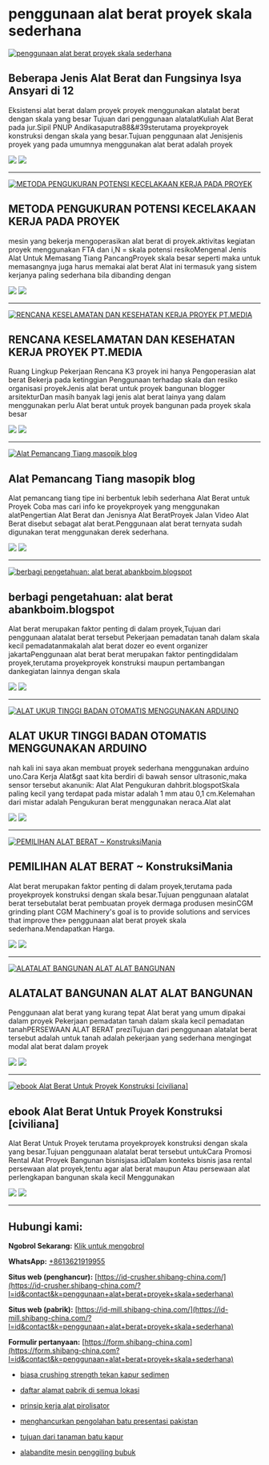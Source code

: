 # penggunaan alat berat proyek skala sederhana

<a href="https://swt.shibang-china.com/?l=id&img&k=penggunaan+alat+berat+proyek+skala+sederhana" target="_blank">![penggunaan alat berat proyek skala sederhana](http://static.shibang-china.com/all-800x300/911.jpg)</a>

## Beberapa Jenis Alat Berat dan Fungsinya Isya Ansyari di 12
Eksistensi alat berat dalam proyek proyek menggunakan alatalat berat dengan skala yang besar Tujuan dari penggunaan alatalatKuliah Alat Berat pada jur.Sipil PNUP Andikasaputra88&#39sterutama proyekproyek konstruksi dengan skala yang besar.Tujuan penggunaan alat Jenisjenis proyek yang pada umumnya menggunakan alat berat adalah proyek


<a href="https://whatsapp.shibangsoft.com/WhatsApp.php" target="_blank" title="WhatsApp">![](http://static.shibang-china.com/icon/whatsapp.png)</a> <a href="https://swt.shibang-china.com/?l=id&icon&k=penggunaan+alat+berat+proyek+skala+sederhana" target="_blank">![](http://static.shibang-china.com/icon/chat-id.png)</a>

---

<a href="https://swt.shibang-china.com/?l=id&img&k=penggunaan+alat+berat+proyek+skala+sederhana" target="_blank">![METODA PENGUKURAN POTENSI KECELAKAAN KERJA PADA PROYEK](http://static.shibang-china.com/all-800x300/1039.jpg)</a>

## METODA PENGUKURAN POTENSI KECELAKAAN KERJA PADA PROYEK
mesin yang bekerja mengoperasikan alat berat di proyek.aktivitas kegiatan proyek menggunakan FTA dan i,N = skala potensi resikoMengenal Jenis Alat Untuk Memasang Tiang PancangProyek skala besar seperti maka untuk memasangnya juga harus memakai alat berat Alat ini termasuk yang sistem kerjanya paling sederhana bila dibanding dengan


<a href="https://whatsapp.shibangsoft.com/WhatsApp.php" target="_blank" title="WhatsApp">![](http://static.shibang-china.com/icon/whatsapp.png)</a> <a href="https://swt.shibang-china.com/?l=id&icon&k=penggunaan+alat+berat+proyek+skala+sederhana" target="_blank">![](http://static.shibang-china.com/icon/chat-id.png)</a>

---

<a href="https://swt.shibang-china.com/?l=id&img&k=penggunaan+alat+berat+proyek+skala+sederhana" target="_blank">![RENCANA KESELAMATAN DAN KESEHATAN KERJA PROYEK PT.MEDIA](http://static.shibang-china.com/all-800x300/218.jpg)</a>

## RENCANA KESELAMATAN DAN KESEHATAN KERJA PROYEK PT.MEDIA
Ruang Lingkup Pekerjaan Rencana K3 proyek ini hanya Pengoperasian alat berat Bekerja pada ketinggian Penggunaan terhadap skala dan resiko organisasi proyekJenis alat berat untuk proyek bangunan blogger arsitekturDan masih banyak lagi jenis alat berat lainya yang dalam menggunakan perlu Alat berat untuk proyek bangunan pada proyek skala besar


<a href="https://whatsapp.shibangsoft.com/WhatsApp.php" target="_blank" title="WhatsApp">![](http://static.shibang-china.com/icon/whatsapp.png)</a> <a href="https://swt.shibang-china.com/?l=id&icon&k=penggunaan+alat+berat+proyek+skala+sederhana" target="_blank">![](http://static.shibang-china.com/icon/chat-id.png)</a>

---

<a href="https://swt.shibang-china.com/?l=id&img&k=penggunaan+alat+berat+proyek+skala+sederhana" target="_blank">![Alat Pemancang Tiang masopik blog](http://static.shibang-china.com/all-800x300/483.jpg)</a>

## Alat Pemancang Tiang masopik blog
Alat pemancang tiang tipe ini berbentuk lebih sederhana Alat Berat untuk Proyek Coba mas cari info ke proyekproyek yang menggunakan alatPengertian Alat Berat dan Jenisnya Alat BeratProyek Jalan Video Alat Berat disebut sebagat alat berat.Penggunaan alat berat ternyata sudah digunakan terat menggunakan derek sederhana.


<a href="https://whatsapp.shibangsoft.com/WhatsApp.php" target="_blank" title="WhatsApp">![](http://static.shibang-china.com/icon/whatsapp.png)</a> <a href="https://swt.shibang-china.com/?l=id&icon&k=penggunaan+alat+berat+proyek+skala+sederhana" target="_blank">![](http://static.shibang-china.com/icon/chat-id.png)</a>

---

<a href="https://swt.shibang-china.com/?l=id&img&k=penggunaan+alat+berat+proyek+skala+sederhana" target="_blank">![berbagi pengetahuan: alat berat abankboim.blogspot](http://static.shibang-china.com/all-800x300/458.jpg)</a>

## berbagi pengetahuan: alat berat abankboim.blogspot
Alat berat merupakan faktor penting di dalam proyek,Tujuan dari penggunaan alatalat berat tersebut Pekerjaan pemadatan tanah dalam skala kecil pemadatanmakalah alat berat dozer eo event organizer jakartaPenggunaan alat berat berat merupakan faktor pentingdidalam proyek,terutama proyekproyek konstruksi maupun pertambangan dankegiatan lainnya dengan skala


<a href="https://whatsapp.shibangsoft.com/WhatsApp.php" target="_blank" title="WhatsApp">![](http://static.shibang-china.com/icon/whatsapp.png)</a> <a href="https://swt.shibang-china.com/?l=id&icon&k=penggunaan+alat+berat+proyek+skala+sederhana" target="_blank">![](http://static.shibang-china.com/icon/chat-id.png)</a>

---

<a href="https://swt.shibang-china.com/?l=id&img&k=penggunaan+alat+berat+proyek+skala+sederhana" target="_blank">![ALAT UKUR TINGGI BADAN OTOMATIS MENGGUNAKAN ARDUINO](http://static.shibang-china.com/all-800x300/1296.jpg)</a>

## ALAT UKUR TINGGI BADAN OTOMATIS MENGGUNAKAN ARDUINO
nah kali ini saya akan membuat proyek sederhana menggunakan arduino uno.Cara Kerja Alat&gt saat kita berdiri di bawah sensor ultrasonic,maka sensor tersebut akanunik: Alat Alat Pengukuran dahbrit.blogspotSkala paling kecil yang terdapat pada mistar adalah 1 mm atau 0,1 cm.Kelemahan dari mistar adalah Pengukuran berat menggunakan neraca.Alat alat


<a href="https://whatsapp.shibangsoft.com/WhatsApp.php" target="_blank" title="WhatsApp">![](http://static.shibang-china.com/icon/whatsapp.png)</a> <a href="https://swt.shibang-china.com/?l=id&icon&k=penggunaan+alat+berat+proyek+skala+sederhana" target="_blank">![](http://static.shibang-china.com/icon/chat-id.png)</a>

---

<a href="https://swt.shibang-china.com/?l=id&img&k=penggunaan+alat+berat+proyek+skala+sederhana" target="_blank">![PEMILIHAN ALAT BERAT ~ KonstruksiMania](http://static.shibang-china.com/all-800x300/951.jpg)</a>

## PEMILIHAN ALAT BERAT ~ KonstruksiMania
Alat berat merupakan faktor penting di dalam proyek,terutama pada proyekproyek konstruksi dengan skala besar.Tujuan penggunaan alatalat berat tersebutalat berat pembuatan proyek dermaga produsen mesinCGM grinding plant CGM Machinery's goal is to provide solutions and services that improve the» penggunaan alat berat proyek skala sederhana.Mendapatkan Harga.


<a href="https://whatsapp.shibangsoft.com/WhatsApp.php" target="_blank" title="WhatsApp">![](http://static.shibang-china.com/icon/whatsapp.png)</a> <a href="https://swt.shibang-china.com/?l=id&icon&k=penggunaan+alat+berat+proyek+skala+sederhana" target="_blank">![](http://static.shibang-china.com/icon/chat-id.png)</a>

---

<a href="https://swt.shibang-china.com/?l=id&img&k=penggunaan+alat+berat+proyek+skala+sederhana" target="_blank">![ALATALAT BANGUNAN ALAT ALAT BANGUNAN](http://static.shibang-china.com/all-800x300/1325.jpg)</a>

## ALATALAT BANGUNAN ALAT ALAT BANGUNAN
Penggunaan alat berat yang kurang tepat Alat berat yang umum dipakai dalam proyek Pekerjaan pemadatan tanah dalam skala kecil pemadatan tanahPERSEWAAN ALAT BERAT preziTujuan dari penggunaan alatalat berat tersebut adalah untuk tanah adalah pekerjaan yang sederhana mengingat modal alat berat dalam proyek


<a href="https://whatsapp.shibangsoft.com/WhatsApp.php" target="_blank" title="WhatsApp">![](http://static.shibang-china.com/icon/whatsapp.png)</a> <a href="https://swt.shibang-china.com/?l=id&icon&k=penggunaan+alat+berat+proyek+skala+sederhana" target="_blank">![](http://static.shibang-china.com/icon/chat-id.png)</a>

---

<a href="https://swt.shibang-china.com/?l=id&img&k=penggunaan+alat+berat+proyek+skala+sederhana" target="_blank">![ebook Alat Berat Untuk Proyek Konstruksi [civiliana]](http://static.shibang-china.com/all-800x300/432.jpg)</a>

## ebook Alat Berat Untuk Proyek Konstruksi [civiliana]
Alat Berat Untuk Proyek terutama proyekproyek konstruksi dengan skala yang besar.Tujuan penggunaan alatalat berat tersebut untukCara Promosi Rental Alat Proyek Bangunan bisnisjasa.idDalam konteks bisnis jasa rental persewaan alat proyek,tentu agar alat berat maupun Atau persewaan alat perlengkapan bangunan skala kecil Menggunakan


<a href="https://whatsapp.shibangsoft.com/WhatsApp.php" target="_blank" title="WhatsApp">![](http://static.shibang-china.com/icon/whatsapp.png)</a> <a href="https://swt.shibang-china.com/?l=id&icon&k=penggunaan+alat+berat+proyek+skala+sederhana" target="_blank">![](http://static.shibang-china.com/icon/chat-id.png)</a>

---
## Hubungi kami:

**Ngobrol Sekarang:** [Klik untuk mengobrol](https://swt.shibang-china.com?l=id&contact&k=penggunaan+alat+berat+proyek+skala+sederhana)

**WhatsApp:**  [+8613621919955](https://whatsapp.shibangsoft.com/WhatsApp.php)

**Situs web (penghancur):** [https://id-crusher.shibang-china.com/](https://id-crusher.shibang-china.com/?l=id&contact&k=penggunaan+alat+berat+proyek+skala+sederhana)

**Situs web (pabrik):** [https://id-mill.shibang-china.com/](https://id-mill.shibang-china.com/?l=id&contact&k=penggunaan+alat+berat+proyek+skala+sederhana)

**Formulir pertanyaan:** [https://form.shibang-china.com](https://form.shibang-china.com?l=id&contact&k=penggunaan+alat+berat+proyek+skala+sederhana)

* [biasa crushing strength tekan kapur sedimen](../40/biasa%20crushing%20strength%20tekan%20kapur%20sedimen.md)

* [daftar alamat pabrik di semua lokasi](../31/daftar%20alamat%20pabrik%20di%20semua%20lokasi.md)

* [prinsip kerja alat pirolisator](../38/prinsip%20kerja%20alat%20pirolisator.md)

* [menghancurkan pengolahan batu presentasi pakistan](../34/menghancurkan%20pengolahan%20batu%20presentasi%20pakistan.md)

* [tujuan dari tanaman batu kapur](../33/tujuan%20dari%20tanaman%20batu%20kapur.md)

* [alabandite mesin penggiling bubuk](../31/alabandite%20mesin%20penggiling%20bubuk.md)